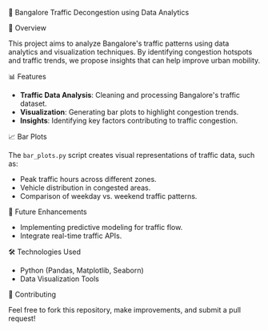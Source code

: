🚦 Bangalore Traffic Decongestion using Data Analytics

📌 Overview

This project aims to analyze Bangalore's traffic patterns using data analytics and visualization techniques. By identifying congestion hotspots and traffic trends, we propose insights that can help improve urban mobility.

📊 Features

- **Traffic Data Analysis**: Cleaning and processing Bangalore's traffic dataset.
- **Visualization**: Generating bar plots to highlight congestion trends.
- **Insights**: Identifying key factors contributing to traffic congestion.

📈 Bar Plots

The `bar_plots.py` script creates visual representations of traffic data, such as:

- Peak traffic hours across different zones.
- Vehicle distribution in congested areas.
- Comparison of weekday vs. weekend traffic patterns.

📌 Future Enhancements

- Implementing predictive modeling for traffic flow.
- Integrate real-time traffic APIs.

🛠 Technologies Used

- Python (Pandas, Matplotlib, Seaborn)
- Data Visualization Tools

🤝 Contributing

Feel free to fork this repository, make improvements, and submit a pull request!
